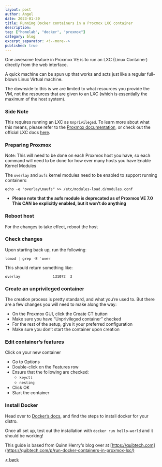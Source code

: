 ```yaml
---
layout: post
author: Angel
date: 2023-01-30
title: Running Docker containers in a Proxmox LXC container
description:
tag: ["homelab", "docker", "proxmox"] 
category: blog
excerpt_separator: <!--more-->
published: true
---
```


One awesome feature in Proxmox VE is to run an LXC (Linux Container) directly from the web interface. 
<!--more-->
A quick machine can be spun up that works and acts just like a regular full-blown Linux Virtual machine.

The downside to this is we are limited to what resources you provide the VM, not the resources that are given to an LXC (which is essentially the maximum of the host system).

### Side Note

This requires running an LXC as `Unprivileged`. To learn more about what this means, please refer to the [Proxmox documentation](https://pve.proxmox.com/wiki/Unprivileged_LXC_containers), or check out the official LXC docs [here](https://linuxcontainers.org/lxc/security/#unprivileged-containers).

### Preparing Proxmox

Note: This will need to be done on each Proxmox host you have, so each command will need to be done for how ever many hosts you have
Enable Kernel Modules

The `overlay` and `aufs` kernel modules need to be enabled to support running containers:

```
echo -e "overlay\naufs" >> /etc/modules-load.d/modules.conf
```

- **Please note that the aufs module is deprecated as of Proxmox VE 7.0
This CAN be explicitly enabled, but it won’t do anything**



### Reboot host

For the changes to take effect, reboot the host

### Check changes

Upon starting back up, run the following:
```
lsmod | grep -E 'over
```

This should return something like:
```
overlay               131072  3
```

### Create an unprivileged container

The creation process is pretty standard, and what you’re used to. But there are a few changes you will need to make along the way:

- On the Proxmox GUI, click the Create CT button
- Make sure you have “Unprivileged container” checked
- For the rest of the setup, give it your preferred configuration
- Make sure you don’t start the container upon creation

### Edit container’s features

Click on your new container

- Go to Options
- Double-click on the Features row
- Ensure that the following are checked:
    - `keyctl`
    - `nesting`
- Click OK
- Start the container

### Install Docker

Head over to [Docker’s docs](https://docs.docker.com/engine/install/), and find the steps to install docker for your distro.

Once all set up, test out the installation with `docker run hello-world` and it should be working!

This guide is based from Quinn Henry's blog over at [https://quibtech.com](https://quibtech.com/p/run-docker-containers-in-proxmox-lxc/)




[ < back ](/blog)

